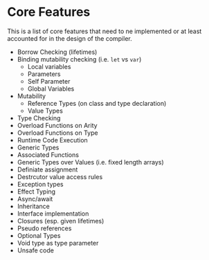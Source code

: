 # Core Features

This is a list of core features that need to ne implemented or at least accounted for in the design of the compiler.

* Borrow Checking (lifetimes)
* Binding mutability checking (i.e. `let` vs `var`)
  * Local variables
  * Parameters
  * Self Parameter
  * Global Variables
* Mutability
  * Reference Types (on class and type declaration)
  * Value Types
* Type Checking
* Overload Functions on Arity
* Overload Functions on Type
* Runtime Code Execution
* Generic Types
* Associated Functions
* Generic Types over Values (i.e. fixed length arrays)
* Definiate assignment
* Destrcutor value access rules
* Exception types
* Effect Typing
* Async/await
* Inheritance
* Interface implementation
* Closures (esp. given lifetimes)
* Pseudo references
* Optional Types
* Void type as type parameter
* Unsafe code
